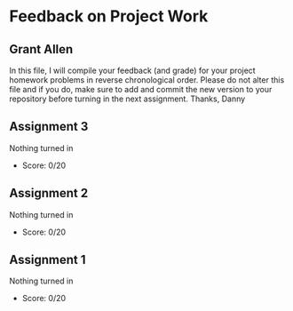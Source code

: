 # Feedback on Project Work
## Grant Allen

In this file, I will compile your feedback (and grade) for your project homework problems in reverse chronological order. Please do not alter this file and if you do, make sure to add and commit the new version to your repository before turning in the next assignment. Thanks, Danny

## Assignment 3

Nothing turned in

* Score: 0/20

## Assignment 2

Nothing turned in

* Score: 0/20

## Assignment 1

Nothing turned in

* Score: 0/20

